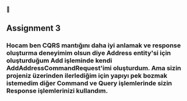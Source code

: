 :rocket: 

## Assignment 3

### Hocam ben CQRS mantığını daha iyi anlamak ve response oluşturma deneyimim olsun diye Address entity'si için oluşturduğum Add işleminde kendi AddAddressCommandRequest'imi oluşturdum. Ama sizin projeniz üzerinden ilerlediğim için yapıyı pek bozmak istemedim diğer Command ve Query işlemlerinde sizin Response işlemlerinizi kullandım.
